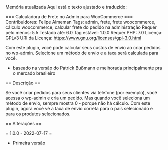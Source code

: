 
Memória atualizada
Aqui está o texto ajustado e traduzido:

=== Calculadora de Frete no Admin para WooCommerce ===
Contribuidores: Felipe Almeman
Tags: admin, frete, frete woocommerce, cálculo woocommerce, calcular frete do pedido na administração
Requer pelo menos: 5.5
Testado até: 6.0
Tag estável: 1.0.0
Requer PHP: 7.0
Licença: GPLv3
URI da Licença: https://www.gnu.org/licenses/gpl-3.0.html

Com este plugin, você pode calcular seus custos de envio ao criar pedidos no wp-admin.
Selecione um método de envio e a taxa será calculada para você.

* baseado na versão do Patrick Bußmann e melhorada principalmente pra o mercado brasileiro 

== Descrição ==

Se você criar pedidos para seus clientes via telefone (por exemplo), você acessa o wp-admin e cria um pedido.
Mas quando você seleciona um método de envio, sempre mostra 0 - porque não há cálculo.
Com este plugin, agora você vê a taxa de envio correta para o país selecionado e para os produtos selecionados.

== Alterações ==

= 1.0.0 - 2022-07-17 =
* Primeira versão
